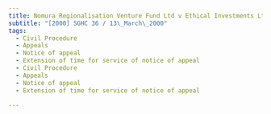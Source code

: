 ```yaml
---
title: Nomura Regionalisation Venture Fund Ltd v Ethical Investments Ltd
subtitle: "[2000] SGHC 36 / 13\_March\_2000"
tags:
  - Civil Procedure
  - Appeals
  - Notice of appeal
  - Extension of time for service of notice of appeal
  - Civil Procedure
  - Appeals
  - Notice of appeal
  - Extension of time for service of notice of appeal

---
```


